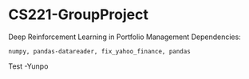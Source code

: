 # CS221-GroupProject

Deep Reinforcement Learning in Portfolio Management
Dependencies:
```
numpy, pandas-datareader, fix_yahoo_finance, pandas
```
Test -Yunpo

